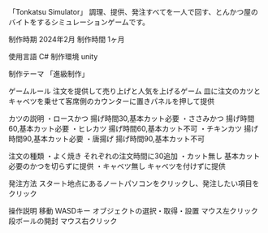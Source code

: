 「Tonkatsu Simulator」
調理、提供、発注すべてを一人で回す、とんかつ屋のバイトをするシミュレーションゲームです。

制作時期 2024年2月
制作時間 1ヶ月

使用言語 C#
制作環境 unity

制作テーマ
「進級制作」

ゲームルール
注文を提供して売り上げと人気を上げるゲーム
皿に注文のカツとキャベツを乗せて客席側のカウンターに置きパネルを押して提供

カツの説明
・ロースかつ 揚げ時間30,基本カット必要
・ささみかつ 揚げ時間60,基本カット必要
・ヒレカツ   揚げ時間60,基本カット不可
・チキンカツ 揚げ時間90,基本カット必要
・唐揚げ     揚げ時間90,基本カット不可

注文の種類
・よく焼き     それぞれの注文時間に30追加
・カット無し   基本カット必要のかつを切らずに提供
・キャベツ無し キャベツを付けずに提供

発注方法
スタート地点にあるノートパソコンをクリックし、発注したい項目をクリック

操作説明
移動 WASDキー
オブジェクトの選択・取得・設置 マウス左クリック
段ボールの開封 マウス右クリック
